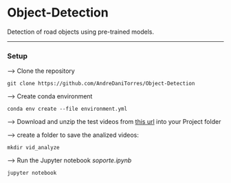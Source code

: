 # Object-Detection

Detection of road objects using pre-trained models.

----
### Setup

--> Clone the repository

`git clone https://github.com/AndreDaniTorres/Object-Detection`

--> Create conda environment

`conda env create --file environment.yml`

--> Download and unzip the test videos from [this url](https://drive.google.com/file/d/1Ei6gR5p7HW3ypTxInqDp3cRDkYnFS36S/view) into your Project folder

--> create a folder to save the analized videos:

`mkdir vid_analyze`

--> Run the Jupyter notebook *soporte.ipynb*

`jupyter notebook`
